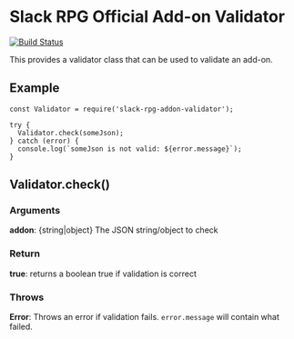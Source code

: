 # Slack RPG Official Add-on Validator
[![Build Status](https://travis-ci.org/shaunburdick/slack-rpg-addon-validator.svg)](https://travis-ci.org/shaunburdick/slack-rpg-addon-validator)

This provides a validator class that can be used to validate an add-on.

## Example

```
const Validator = require('slack-rpg-addon-validator');

try {
  Validator.check(someJson);
} catch (error) {
  console.log(`someJson is not valid: ${error.message}`);
}
```

## Validator.check()
### Arguments
**addon**: {string|object} The JSON string/object to check

### Return
**true**: returns a boolean true if validation is correct

### Throws
**Error**: Throws an error if validation fails. `error.message` will contain what failed.
